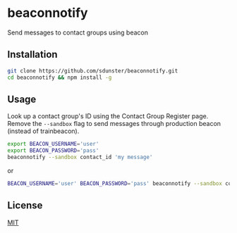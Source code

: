 # beaconnotify

Send messages to contact groups using beacon

## Installation
```bash
git clone https://github.com/sdunster/beaconnotify.git
cd beaconnotify && npm install -g
```

## Usage

Look up a contact group's ID using the Contact Group Register page.
Remove the `--sandbox` flag to send messages through production beacon
(instead of trainbeacon).

```bash
export BEACON_USERNAME='user'
export BEACON_PASSWORD='pass'
beaconnotify --sandbox contact_id 'my message'
```
or
```bash
BEACON_USERNAME='user' BEACON_PASSWORD='pass' beaconnotify --sandbox contact_id 'my message'
```

## License
[MIT](LICENSE)

